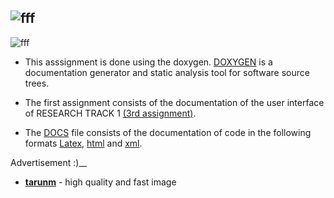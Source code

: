 ![fff](https://user-images.githubusercontent.com/93769409/204646268-21ae96ec-9a1d-40c9-8e29-38abcf68ea1f.jpg)
---


![fff](https://user-images.githubusercontent.com/93769409/204647150-f5e4f570-bcea-4860-8df8-6b6c79c47f73.jpg) 


- This asssignment is done using the doxygen. [DOXYGEN](https://doxygen.nl/) is a documentation generator and static analysis tool for software source trees.

-  The first assignment consists of the documentation of the user interface of  RESEARCH TRACK 1 [(3rd assignment)](https://github.com/Nirmalkumar-007/RESEARCH-TRACK-ASSIGNMENT-3).

- The [DOCS](https://github.com/Nirmalkumar-007/RT2-ASSIGNMENT1-DOCUMENTATION/tree/master/DOCS) file consists of the documentation of code in the following formats [Latex](https://github.com/Nirmalkumar-007/RT2-ASSIGNMENT1-DOCUMENTATION/tree/master/DOCS/latex), [html](https://github.com/Nirmalkumar-007/RT2-ASSIGNMENT1-DOCUMENTATION/tree/master/DOCS/html) and [xml](https://github.com/Nirmalkumar-007/RT2-ASSIGNMENT1-DOCUMENTATION/tree/master/DOCS/xml).


Advertisement :)__

- __[tarunm](https://nodeca.github.io/pica/demo/)__ - high quality and fast image
